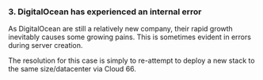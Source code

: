 <!-- usedin: [ _legacy_docker/Tutorials/2012-01-06-digitalocean-server-creation-errors-v1.md, _maestro/Tutorials/2012-01-06-digitalocean-server-creation-errors-v1.md, _node/tutorials/2012-01-06-digitalocean-server-creation-errors-v1.md, _rails/Tutorials/2012-01-06-digitalocean-server-creation-errors-v1.md] -->


### 3. DigitalOcean has experienced an internal error

As DigitalOcean are still a relatively new company, their rapid growth inevitably causes some growing pains. This is sometimes evident in errors during server creation.

The resolution for this case is simply to re-attempt to deploy a new stack to the same size/datacenter via Cloud 66.




